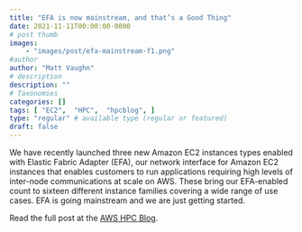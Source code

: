 ```yaml
---
title: "EFA is now mainstream, and that’s a Good Thing"
date: 2021-11-11T00:00:00-0800
# post thumb
images:
    - "images/post/efa-mainstream-f1.png"
#author
author: "Matt Vaughn"
# description
description: ""
# Taxonomies
categories: []
tags: [ "EC2",  "HPC",  "hpcblog", ]
type: "regular" # available type (regular or featured)
draft: false
---
```


We have recently launched three new Amazon EC2 instances types enabled with Elastic Fabric Adapter (EFA), our network interface for Amazon EC2 instances that enables customers to run applications requiring high levels of inter-node communications at scale on AWS. These bring our EFA-enabled count to sixteen different instance families covering a wide range of use cases. EFA is going mainstream and we are just getting started.

Read the full post at the [AWS HPC Blog](https://aws.amazon.com/blogs/hpc/efa-is-now-mainstream/).
